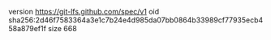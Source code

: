 version https://git-lfs.github.com/spec/v1
oid sha256:2d46f7583364a3e1c7b24e4d985da07bb0864b33989cf77935ecb458a879ef1f
size 668
